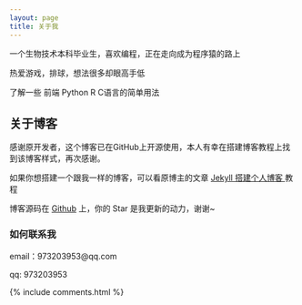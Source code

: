 ```yaml
---
layout: page
title: 关于我 
---
```


一个生物技术本科毕业生，喜欢编程，正在走向成为程序猿的路上
<p>
热爱游戏，排球，想法很多却眼高手低
<p>
了解一些 前端  Python  R  C语言的简单用法

<p>

<h2> 关于博客 </h2>  

<p>

感谢原开发者，这个博客已在GitHub上开源使用，本人有幸在搭建博客教程上找到该博客样式，再次感谢。

<p>

如果你想搭建一个跟我一样的博客，可以看原博主的文章
<a href="/2016/10/jekyll_tutorials1/"> Jekyll 搭建个人博客 </a>
教程

<p> 

博客源码在 <a target="_blank" href='https://github.com/leopardpan/leopardpan.github.io/'>Github</a> 上，你的 Star 是我更新的动力，谢谢~

<p> 

<p> 

<p> 


<h3> 如何联系我 </h3>  

<p> 
email：973203953@qq.com       
<p> 
qq: 973203953     
<p> 



{% include comments.html %}
